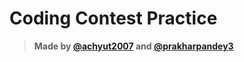 # Coding Contest Practice
>**Made by [@achyut2007](https://github.com/achyut2007) and  [@prakharpandey3](https://github.com/PrakharPandey3)**

